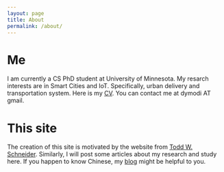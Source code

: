 ```yaml
---
layout: page
title: About
permalink: /about/
---
```


# Me
I am currently a CS PhD student at University of Minnesota.
My resarch interests are in Smart Cities and IoT. Specifically, urban delivery and transportation system.
Here is my [CV](https://sites.google.com/site/dymodi/). You can contact me at dymodi AT gmail.

# This site
The creation of this site is motivated by the website from [Todd W. Schneider](http://toddwschneider.com/). Similarly, I will post some articles about my research and study here. If you happen to know Chinese, my [blog](http://blog.csdn.net/dymodi) might be helpful to you.
